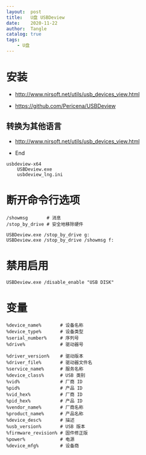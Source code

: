 ```yaml
---
layout:  post
title:   U盘 USBDeview
date:    2020-11-22
author:  Tangle
catalog: true
tags:
    - U盘
---
```


# 安装

- <http://www.nirsoft.net/utils/usb_devices_view.html>

- <https://github.com/Pericena/USBDeview>

## 转换为其他语言

- <http://www.nirsoft.net/utils/usb_devices_view.html>

- End

```
usbdeview-x64
    USBDeview.exe
    usbdeview_lng.ini
```

# 断开命令行选项

```
/showmsg       # 消息
/stop_by_drive # 安全地移除硬件
```

```
USBDeview.exe /stop_by_drive g:
USBDeview.exe /stop_by_drive /showmsg f:
```

# 禁用启用

```
USBDeview.exe /disable_enable "USB DISK"
```

# 变量

```
%device_name%       # 设备名称
%device_type%       # 设备类型
%serial_number%     # 序列号
%drive%             # 驱动器号

%driver_version%    # 驱动版本
%driver_file%       # 驱动器文件名
%service_name%      # 服务名称
%device_class%      # USB 类别
%vid%               # 厂商 ID
%pid%               # 产品 ID
%vid_hex%           # 厂商 ID
%pid_hex%           # 产品 ID
%vendor_name%       # 厂商名称
%product_name%      # 产品名称
%device_desc%       # 描述
%usb_version%       # USB 版本
%firmware_revision% # 固件修正版
%power%             # 电源
%device_mfg%        # 设备商
```
